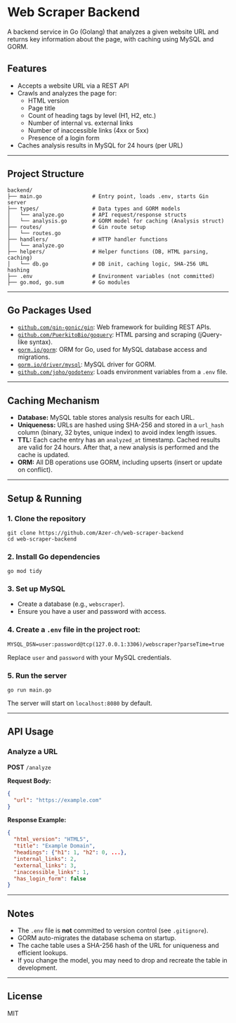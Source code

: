 # Web Scraper Backend

A backend service in Go (Golang) that analyzes a given website URL and returns key information about the page, with caching using MySQL and GORM.

## Features
- Accepts a website URL via a REST API
- Crawls and analyzes the page for:
  - HTML version
  - Page title
  - Count of heading tags by level (H1, H2, etc.)
  - Number of internal vs. external links
  - Number of inaccessible links (4xx or 5xx)
  - Presence of a login form
- Caches analysis results in MySQL for 24 hours (per URL)

---

## Project Structure

```
backend/
├── main.go                # Entry point, loads .env, starts Gin server
├── types/                 # Data types and GORM models
│   └── analyze.go         # API request/response structs
│   └── analysis.go        # GORM model for caching (Analysis struct)
├── routes/                # Gin route setup
│   └── routes.go
├── handlers/              # HTTP handler functions
│   └── analyze.go
├── helpers/               # Helper functions (DB, HTML parsing, caching)
│   └── db.go              # DB init, caching logic, SHA-256 URL hashing
├── .env                   # Environment variables (not committed)
├── go.mod, go.sum         # Go modules
```

---

## Go Packages Used

- [`github.com/gin-gonic/gin`](https://github.com/gin-gonic/gin): Web framework for building REST APIs.
- [`github.com/PuerkitoBio/goquery`](https://github.com/PuerkitoBio/goquery): HTML parsing and scraping (jQuery-like syntax).
- [`gorm.io/gorm`](https://gorm.io/): ORM for Go, used for MySQL database access and migrations.
- [`gorm.io/driver/mysql`](https://gorm.io/docs/connecting_to_the_database.html#MySQL): MySQL driver for GORM.
- [`github.com/joho/godotenv`](https://github.com/joho/godotenv): Loads environment variables from a `.env` file.

---

## Caching Mechanism

- **Database:** MySQL table stores analysis results for each URL.
- **Uniqueness:** URLs are hashed using SHA-256 and stored in a `url_hash` column (binary, 32 bytes, unique index) to avoid index length issues.
- **TTL:** Each cache entry has an `analyzed_at` timestamp. Cached results are valid for 24 hours. After that, a new analysis is performed and the cache is updated.
- **ORM:** All DB operations use GORM, including upserts (insert or update on conflict).

---

## Setup & Running

### 1. Clone the repository
```
git clone https://github.com/Azer-ch/web-scraper-backend 
cd web-scraper-backend
```

### 2. Install Go dependencies
```
go mod tidy
```

### 3. Set up MySQL
- Create a database (e.g., `webscraper`).
- Ensure you have a user and password with access.

### 4. Create a `.env` file in the project root:
```
MYSQL_DSN=user:password@tcp(127.0.0.1:3306)/webscraper?parseTime=true
```
Replace `user` and `password` with your MySQL credentials.

### 5. Run the server
```
go run main.go
```
The server will start on `localhost:8080` by default.

---

## API Usage

### Analyze a URL
**POST** `/analyze`

**Request Body:**
```json
{
  "url": "https://example.com"
}
```

**Response Example:**
```json
{
  "html_version": "HTML5",
  "title": "Example Domain",
  "headings": {"h1": 1, "h2": 0, ...},
  "internal_links": 2,
  "external_links": 3,
  "inaccessible_links": 1,
  "has_login_form": false
}
```

---

## Notes
- The `.env` file is **not** committed to version control (see `.gitignore`).
- GORM auto-migrates the database schema on startup.
- The cache table uses a SHA-256 hash of the URL for uniqueness and efficient lookups.
- If you change the model, you may need to drop and recreate the table in development.

---

## License
MIT 
